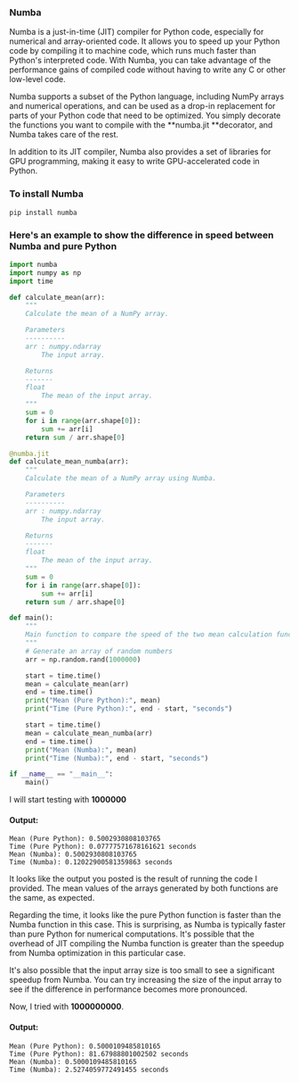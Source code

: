 ### Numba
Numba is a just-in-time (JIT) compiler for Python code, especially for numerical and array-oriented code. It allows you to speed up your Python code by compiling it to machine code, which runs much faster than Python's interpreted code. With Numba, you can take advantage of the performance gains of compiled code without having to write any C or other low-level code.

Numba supports a subset of the Python language, including NumPy arrays and numerical operations, and can be used as a drop-in replacement for parts of your Python code that need to be optimized. You simply decorate the functions you want to compile with the **numba.jit **decorator, and Numba takes care of the rest.

In addition to its JIT compiler, Numba also provides a set of libraries for GPU programming, making it easy to write GPU-accelerated code in Python.

### To install Numba
```shell
pip install numba
```
### Here's an example to show the difference in speed between Numba and pure Python
```python
import numba
import numpy as np
import time

def calculate_mean(arr):
    """
    Calculate the mean of a NumPy array.

    Parameters
    ----------
    arr : numpy.ndarray
        The input array.

    Returns
    -------
    float
        The mean of the input array.
    """
    sum = 0
    for i in range(arr.shape[0]):
        sum += arr[i]
    return sum / arr.shape[0]

@numba.jit
def calculate_mean_numba(arr):
    """
    Calculate the mean of a NumPy array using Numba.

    Parameters
    ----------
    arr : numpy.ndarray
        The input array.

    Returns
    -------
    float
        The mean of the input array.
    """
    sum = 0
    for i in range(arr.shape[0]):
        sum += arr[i]
    return sum / arr.shape[0]

def main():
    """
    Main function to compare the speed of the two mean calculation functions.
    """
    # Generate an array of random numbers
    arr = np.random.rand(1000000)

    start = time.time()
    mean = calculate_mean(arr)
    end = time.time()
    print("Mean (Pure Python):", mean)
    print("Time (Pure Python):", end - start, "seconds")

    start = time.time()
    mean = calculate_mean_numba(arr)
    end = time.time()
    print("Mean (Numba):", mean)
    print("Time (Numba):", end - start, "seconds")

if __name__ == "__main__":
    main()

```
I will start testing with **1000000**
#### Output:
    Mean (Pure Python): 0.5002930808103765
    Time (Pure Python): 0.07777571678161621 seconds
    Mean (Numba): 0.5002930808103765
    Time (Numba): 0.12022900581359863 seconds

It looks like the output you posted is the result of running the code I provided. The mean values of the arrays generated by both functions are the same, as expected.

Regarding the time, it looks like the pure Python function is faster than the Numba function in this case. This is surprising, as Numba is typically faster than pure Python for numerical computations. It's possible that the overhead of JIT compiling the Numba function is greater than the speedup from Numba optimization in this particular case.

It's also possible that the input array size is too small to see a significant speedup from Numba. You can try increasing the size of the input array to see if the difference in performance becomes more pronounced.

Now, I tried with **1000000000**.
#### Output:
    Mean (Pure Python): 0.5000109485810165
    Time (Pure Python): 81.67988801002502 seconds
    Mean (Numba): 0.5000109485810165
    Time (Numba): 2.5274059772491455 seconds
